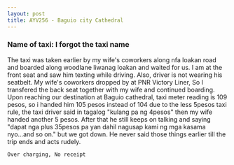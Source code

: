 ```yaml
---
layout: post
title: AYV256 - Baguio city Cathedral
---
```


### Name of taxi: I forgot the taxi name

The taxi was taken earlier by my wife's coworkers along nfa loakan road and boarded along woodlane liwanag loakan and waited for us. I am at the front seat and saw him texting while driving. Also, driver is not wearing his seatbelt. My wife's coworkers dropped by at PNR Victory Liner, So I transfered the back seat together with my wife and continued boarding. Upon reaching our destination at Baguio cathedral, taxi meter reading is 109 pesos, so i handed him 105 pesos instead of 104 due to the less 5pesos taxi rule, the taxi driver said in tagalog "kulang pa ng 4pesos" then my wife handed another 5 pesos. After that he still keeps on talking and saying "dapat nga plus 35pesos pa yan dahil nagusap kami ng mga kasama nyo...and so on." but we got down. He never said those things earlier till the trip ends and acts rudely. 

```Over charging, No receipt```
